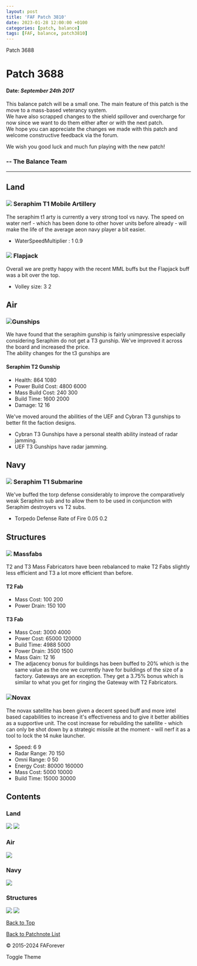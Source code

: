 ```yaml
---
layout: post
title: 'FAF Patch 3810'
date: 2023-01-28 12:00:00 +0100
categories: [patch, balance]
tags: [FAF, balance, patch3810]
---
```


   Patch 3688 

Patch 3688
==========

#### Date: _September 24th 2017_

This balance patch will be a small one. The main feature of this patch is the move to a mass-based veterancy system.  
We have also scrapped changes to the shield spillover and overcharge for now since we want to do them either after or with the next patch.  
We hope you can appreciate the changes we made with this patch and welcome constructive feedback via the forum.

We wish you good luck and much fun playing with the new patch!

### \-- The Balance Team

* * *

Land
----

### ![](/assets/images/units/sera/land/T1MobileArty.png) Seraphim T1 Mobile Artillery

The seraphim t1 arty is currently a very strong tool vs navy. The speed on water nerf - which has been done to other hover units before already - will make the life of the average aeon navy player a bit easier.

*   WaterSpeedMultiplier : 1 0.9

### ![](/assets/images/units/uef/land/T2MobileML.png) Flapjack

Overall we are pretty happy with the recent MML buffs but the Flapjack buff was a bit over the top.

*   Volley size: 3 2

Air
---

### ![](/assets/images/units/cybran/air/T3Gunship.png)Gunships

We have found that the seraphim gunship is fairly unimpressive especially considering Seraphim do not get a T3 gunship. We've improved it across the board and increased the price.  
The ability changes for the t3 gunships are

#### Seraphim T2 Gunship

*   Health: 864 1080
*   Power Build Cost: 4800 6000
*   Mass Build Cost: 240 300
*   Build Time: 1600 2000
*   Damage: 12 16

We've moved around the abilities of the UEF and Cybran T3 gunships to better fit the faction designs.

*   Cybran T3 Gunships have a personal stealth ability instead of radar jamming.
*   UEF T3 Gunships have radar jamming.

Navy
----

### ![](/assets/images/units/sera/naval/T1Sub.png) Seraphim T1 Submarine

We've buffed the torp defense considerably to improve the comparatively weak Seraphim sub and to allow them to be used in conjunction with Seraphim destroyers vs T2 subs.

*   Torpedo Defense Rate of Fire 0.05 0.2

Structures
----------

### ![](/assets/images/units/uef/structure/T3MassFabricator.png) Massfabs

T2 and T3 Mass Fabricators have been rebalanced to make T2 Fabs slightly less efficient and T3 a lot more efficient than before.

#### T2 Fab

*   Mass Cost: 100 200
*   Power Drain: 150 100

#### T3 Fab

*   Mass Cost: 3000 4000
*   Power Cost: 65000 120000
*   Build Time: 4988 5000
*   Power Drain: 3500 1500
*   Mass Gain: 12 16
*   The adjacency bonus for buildings has been buffed to 20% which is the same value as the one we currently have for buildings of the size of a factory. Gateways are an exception. They get a 3.75% bonus which is similar to what you get for ringing the Gateway with T2 Fabricators.

### ![](/assets/images/units/uef/structure/T4SataliteCenter.png)Novax

The novax satellite has been given a decent speed buff and more intel based capabilities to increase it's effectiveness and to give it better abilities as a supportive unit. The cost increase for rebuilding the satellite - which can only be shot down by a strategic missile at the moment - will nerf it as a tool to lock the t4 nuke launcher.

*   Speed: 6 9
*   Radar Range: 70 150
*   Omni Range: 0 50
*   Energy Cost: 80000 160000
*   Mass Cost: 5000 10000
*   Build Time: 15000 30000

Contents
--------

### Land

  
[![](/assets/images/units/aeon/land/T1MobileArty.png)](#fobo) [![](/assets/images/units/aeon/land/T2MobileML.png)](#mml)

### Air

  
[![](/assets/images/units/uef/air/T1Bommber.png)](#t1bomber)

### Navy

  
[![](/assets/images/units/sera/naval/T1Sub.png)](#subs)

### Structures

  
[![](/assets/images/units/uef/structure/T3MassFabricator.png)](#fabs) [![](/assets/images/units/uef/structure/T4SataliteCenter.png)](#novax)

[Back to Top](#top)

  
[Back to Patchnote List](/../index.html)

© 2015-2024 FAForever

Toggle Theme